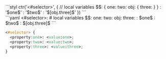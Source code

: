 <div data-size="290" data-examples="stylus" class="syntax"></div>
```styl
ctr('<#selector>', {
  // local variables
  $$: {
    one: <value:one>
    two: <value:two>
    obj: {
      three: <value:three>
    }
  }
  <property:one>: '$one$'
  <property:two>: '$two$'
  <property:three>: '$[obj.three]$'
})
```

<div data-size="290" data-examples="yaml" class="syntax"></div>
```yaml
<#selector>:
  # local variables
  $$:
    one: <value:one>
    two: <value:two>
    obj:
      three: <value:three>
  <property:one>: $one$
  <property:two>: $two$
  <property:three>: $[obj.three]$
```


```css
<#selector> {
  <property:one>: <value:one>;
  <property:two>: <value:two>;
  <property:three>: <value:three>;
}
```
<div class="cf"></div>




